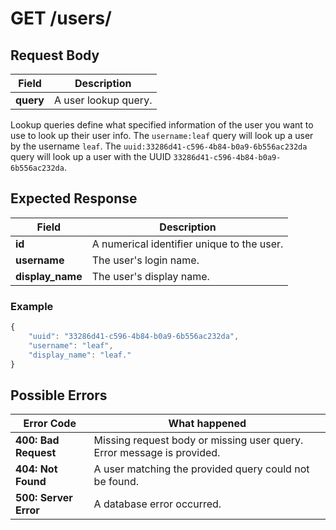 # GET /users/

## Request Body
Field | Description
------|------------
**query** | A user lookup query.

Lookup queries define what specified information of the user you want to use to look up their user info. The `username:leaf` query will look up a user by 
the username `leaf`. The `uuid:33286d41-c596-4b84-b0a9-6b556ac232da` query will look up a user with the UUID `33286d41-c596-4b84-b0a9-6b556ac232da`.

## Expected Response
Field | Description
------|------------
**id** | A numerical identifier unique to the user.
**username** | The user's login name.
**display_name** | The user's display name.

### Example
```javascript
{
    "uuid": "33286d41-c596-4b84-b0a9-6b556ac232da",
    "username": "leaf",
    "display_name": "leaf."
}
```

## Possible Errors
Error Code | What happened
-----------|--------------
**400: Bad Request** | Missing request body or missing user query. Error message is provided.
**404: Not Found** | A user matching the provided query could not be found.
**500: Server Error** | A database error occurred.
